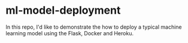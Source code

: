 # ml-model-deployment

In this repo, I'd like to demonstrate the how to deploy a typical machine learning model using the Flask, Docker and Heroku.